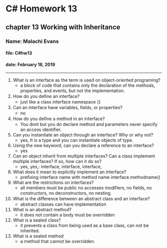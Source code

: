 # C# Homework 13

## chapter 13 Working with Inheritance

### Name: Malachi Evans

#### file: C#hw13

#### date: February 18, 2019

------------------------------

1. What is an interface as the term is used on object-oriented programing?
    + a block of code that contains only the declaration of the methods, properties, and events, but not the implementation.
2. How do you deﬁne an interface?
    + just like a  class interface namespace {}
3. Can an interface have variables, ﬁelds, or properties?
    + no
4. How do you deﬁne a method in an interface?
    + You dont but you do declare method and parameters never specify an access identifier. 
5. Can you instantiate an object through an interface? Why or why not?
    + yes, It is a type and you can instantiate objects of type.
6. Using the new keyword, can you declare a reference to an interface?
    + yes
7. Can an object inherit from multiple interfaces? Can a class implement multiple interfaces? If so, how can it do so?
    + yes, yes,: interface, interface, interface,
8. What does it mean to explicitly implement an interface?
    + prefixing interface name with method name interface.methodname()
9. What are the restrictions on interfaces?
    + all members must be public no accesses modifiers, no fields, no constructors, no deconstructors, no nesting.
10. What is the diﬀerence between an abstract class and an interface?
    + abstract classes can have implementation 
11. What is an abstract method?
    + it does not contain a body must be overridden
12. What is a sealed class?
    + it prevents a class from being used as a base class, can not be inherited.
13. What is a sealed method
    + a method that cannot be overridden.
